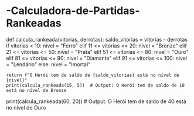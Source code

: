 # -Calculadora-de-Partidas-Rankeadas
def calcula_rankeada(vitorias, derrotas):
    saldo_vitorias = vitorias - derrotas
    if vitorias < 10:
        nivel = "Ferro"
    elif 11 <= vitorias <= 20:
        nivel = "Bronze"
    elif 21 <= vitorias <= 50:
        nivel = "Prata"
    elif 51 <= vitorias <= 80:
        nivel = "Ouro"
    elif 81 <= vitorias <= 90:
        nivel = "Diamante"
    elif 91 <= vitorias <= 100:
        nivel = "Lendário"
    else:
        nivel = "Imortal"
    
    return f"O Herói tem de saldo de {saldo_vitorias} está no nível de {nivel}"
    print(calcula_rankeada(15, 5))  # Output: O Herói tem de saldo de 10 está no nível de Bronze
print(calcula_rankeada(60, 20))  # Output: O Herói tem de saldo de 40 está no nível de Ouro
